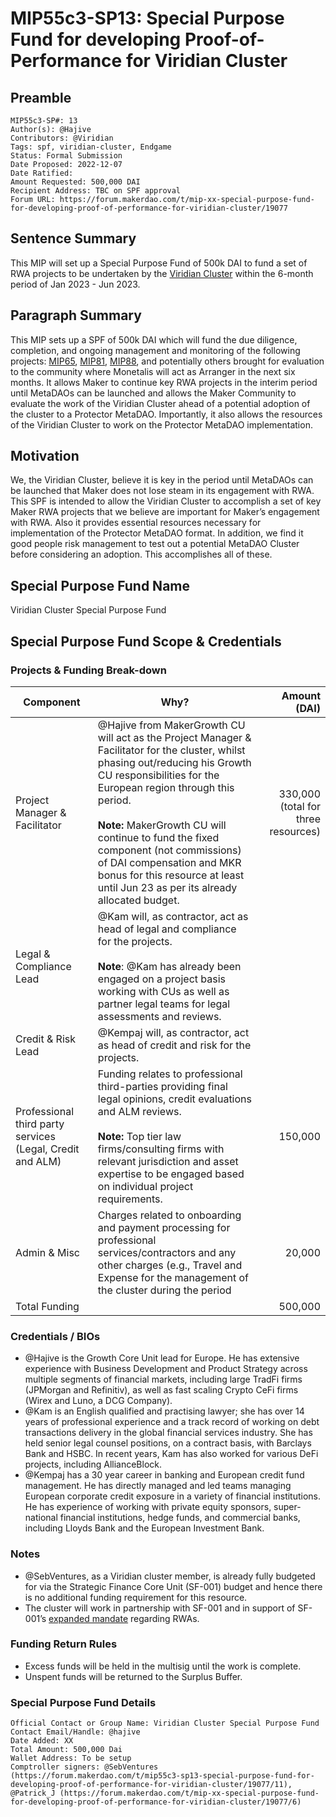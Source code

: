 # MIP55c3-SP13: Special Purpose Fund for developing Proof-of-Performance for Viridian Cluster

## Preamble

```
MIP55c3-SP#: 13
Author(s): @Hajive 
Contributors: @Viridian  
Tags: spf, viridian-cluster, Endgame
Status: Formal Submission
Date Proposed: 2022-12-07
Date Ratified:
Amount Requested: 500,000 DAI
Recipient Address: TBC on SPF approval
Forum URL: https://forum.makerdao.com/t/mip-xx-special-purpose-fund-for-developing-proof-of-performance-for-viridian-cluster/19077
```

## Sentence Summary

This MIP will set up a Special Purpose Fund of 500k DAI to fund a set of RWA projects to be undertaken by the [Viridian Cluster](https://forum.makerdao.com/t/viridian-cluster-introduction/18332) within the 6-month period of Jan 2023 - Jun 2023.

## Paragraph Summary

This MIP sets up a SPF of 500k DAI which will fund the due diligence, completion, and ongoing management and monitoring of the following projects: [MIP65](https://mips.makerdao.com/mips/details/MIP65), [MIP81](https://mips.makerdao.com/mips/details/MIP81), [MIP88](https://mips.makerdao.com/mips/details/MIP88), and potentially others brought for evaluation to the community where Monetalis will act as Arranger in the next six months. It allows Maker to continue key RWA projects in the interim period until MetaDAOs can be launched and allows the Maker Community to evaluate the work of the Viridian Cluster ahead of a potential adoption of the cluster to a Protector MetaDAO. Importantly, it also allows the resources of the Viridian Cluster to work on the Protector MetaDAO implementation.

## Motivation

We, the Viridian Cluster, believe it is key in the period until MetaDAOs can be launched that Maker does not lose steam in its engagement with RWA. This SPF is intended to allow the Viridian Cluster to accomplish a set of key Maker RWA projects that we believe are important for Maker’s engagement with RWA. Also it provides essential resources necessary for implementation of the Protector MetaDAO format. In addition, we find it good people risk management to test out a potential MetaDAO Cluster before considering an adoption. This accomplishes all of these.

## Special Purpose Fund Name

Viridian Cluster Special Purpose Fund

## Special Purpose Fund Scope & Credentials

### Projects & Funding Break-down

| Component | Why? | Amount (DAI) |
|---|---|---:|
| Project Manager & Facilitator | @Hajive from MakerGrowth CU will act as the Project Manager & Facilitator for the cluster, whilst phasing out/reducing his Growth CU responsibilities for the European region through this period. <br/><br/>**Note:** MakerGrowth CU will continue to fund the fixed component (not commissions) of DAI compensation and MKR bonus for this resource at least until Jun 23 as per its already allocated budget.  | 330,000 (total for three resources)  |
| Legal & Compliance Lead | @Kam will, as contractor, act as head of legal and compliance for the projects.<br/><br/>**Note**: @Kam has already been engaged on a project basis working with CUs as well as partner legal teams for legal assessments and reviews. |  |
| Credit & Risk Lead | @Kempaj will, as contractor, act as head of credit and risk for the projects. |  |
| Professional third party services (Legal, Credit and ALM) | Funding relates to professional third-parties providing final legal opinions, credit evaluations and ALM reviews. <br/><br/>**Note:** Top tier law firms/consulting firms with relevant jurisdiction and asset expertise to be engaged based on individual project requirements.  | 150,000 |
| Admin & Misc | Charges related to onboarding and payment processing for professional services/contractors and any other charges (e.g., Travel and Expense   for the management of the cluster during the period | 20,000 |
| Total Funding |  | 500,000 |

### Credentials / BIOs

- @Hajive is the Growth Core Unit lead for Europe. He has extensive experience with Business Development and Product Strategy across multiple segments of financial markets, including large TradFi firms (JPMorgan and Refinitiv), as well as fast scaling Crypto CeFi firms (Wirex and Luno, a DCG Company).
- @Kam is an English qualified and practising lawyer; she has over 14 years of professional experience and a track record of working on debt transactions delivery in the global financial services industry. She has held senior legal counsel positions, on a contract basis, with Barclays Bank and HSBC. In recent years, Kam has also worked for various DeFi projects, including AllianceBlock.
- @Kempaj has a 30 year career in banking and European credit fund management. He has directly managed and led teams managing European corporate credit exposure in a variety of financial institutions. He has experience of working with private equity sponsors, super-national financial institutions, hedge funds, and commercial banks, including Lloyds Bank and the European Investment Bank.

### Notes

- @SebVentures, as a Viridian cluster member, is already fully budgeted for via the Strategic Finance Core Unit (SF-001) budget and hence there is no additional funding requirement for this resource.
- The cluster will work in partnership with SF-001 and in support of SF-001’s [expanded mandate](https://forum.makerdao.com/t/mip39c2-sp36-modifying-strategic-finance-core-unit-mandate-sf-001/17750) regarding RWAs.

### Funding Return Rules

- Excess funds will be held in the multisig until the work is complete.
- Unspent funds will be returned to the Surplus Buffer.

### Special Purpose Fund Details

```
Official Contact or Group Name: Viridian Cluster Special Purpose Fund
Contact Email/Handle: @hajive
Date Added: XX
Total Amount: 500,000 Dai
Wallet Address: To be setup
Comptroller signers: @SebVentures (https://forum.makerdao.com/t/mip55c3-sp13-special-purpose-fund-for-developing-proof-of-performance-for-viridian-cluster/19077/11), @Patrick_J (https://forum.makerdao.com/t/mip-xx-special-purpose-fund-for-developing-proof-of-performance-for-viridian-cluster/19077/6)
```

